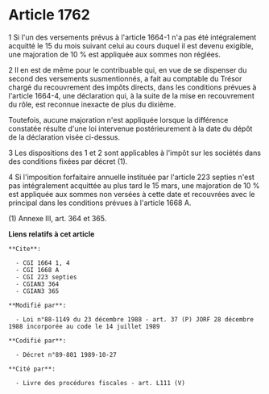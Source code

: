 # Article 1762

1  Si l'un des versements prévus à l'article 1664-1 n'a pas été intégralement acquitté le 15 du mois suivant celui au cours
duquel il est devenu exigible, une majoration de 10 % est appliquée aux sommes non réglées.

2  Il en est de même pour le contribuable qui, en vue de se dispenser du second des versements susmentionnés, a fait au
comptable du Trésor chargé du recouvrement des impôts directs, dans les conditions prévues à l'article 1664-4, une
déclaration qui, à la suite de la mise en recouvrement du rôle, est reconnue inexacte de plus du dixième.

Toutefois, aucune majoration n'est appliquée lorsque la différence constatée résulte d'une loi intervenue postérieurement à
la date du dépôt de la déclaration visée ci-dessus.

3  Les dispositions des 1 et 2 sont applicables à l'impôt sur les sociétés dans des conditions fixées par décret (1).

4  Si l'imposition forfaitaire annuelle instituée par l'article 223 septies n'est pas intégralement acquittée au plus tard le
15 mars, une majoration de 10 % est appliquée aux sommes non versées à cette date et recouvrées avec le principal dans les
conditions prévues à l'article 1668 A.

(1) Annexe III, art. 364 et 365.

**Liens relatifs à cet article**

	**Cite**:

	  - CGI 1664 1, 4
	  - CGI 1668 A
	  - CGI 223 septies
	  - CGIAN3 364
	  - CGIAN3 365

	**Modifié par**:

	  - Loi n°88-1149 du 23 décembre 1988 - art. 37 (P) JORF 28 décembre 1988 incorporée au code le 14 juillet 1989

	**Codifié par**:

	  - Décret n°89-801 1989-10-27

	**Cité par**:

	  - Livre des procédures fiscales - art. L111 (V)
